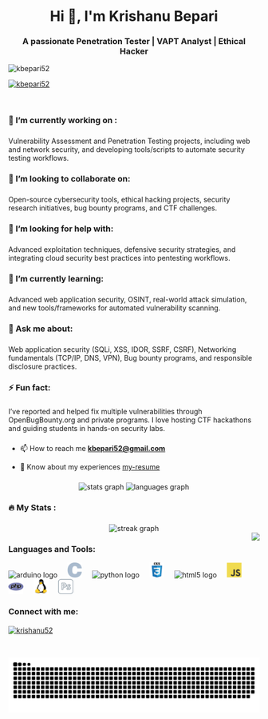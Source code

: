 <h1 align="center">Hi 👋, I'm Krishanu Bepari</h1>
<h3 align="center">A passionate Penetration Tester | VAPT Analyst | Ethical Hacker</h3>

<p align="left"> <img src="https://komarev.com/ghpvc/?username=kbepari52&label=Profile%20views&color=0e75b6&style=flat" alt="kbepari52" /> </p>

<p align="left"> <a href="https://github.com/ryo-ma/github-profile-trophy"><img src="https://github-profile-trophy.vercel.app/?username=kbepari52" alt="kbepari52" /></a> </p>

<br clear="both">

<h3 align="left">🔭 I’m currently working on :</h3>

###

<p align="left">Vulnerability Assessment and Penetration Testing projects, including web and network security, and developing tools/scripts to automate security testing workflows.</p>

###

<h3 align="left">👯 I’m looking to collaborate on:</h3>

###

<p align="left">Open-source cybersecurity tools, ethical hacking projects, security research initiatives, bug bounty programs, and CTF challenges.</p>

###

<h3 align="left">🤝 I’m looking for help with:</h3>

###

<p align="left">Advanced exploitation techniques, defensive security strategies, and integrating cloud security best practices into pentesting workflows.</p>

###

<h3 align="left">🌱 I’m currently learning:</h3>

###

<p align="left">Advanced web application security, OSINT, real-world attack simulation, and new tools/frameworks for automated vulnerability scanning.</p>

###

<h3 align="left">💬 Ask me about:</h3>

###

<p align="left">Web application security (SQLi, XSS, IDOR, SSRF, CSRF), Networking fundamentals (TCP/IP, DNS, VPN), Bug bounty programs, and responsible disclosure practices.</p>

###

<h3 align="left">⚡ Fun fact:</h3>

###

<p align="left">I’ve reported and helped fix multiple vulnerabilities through OpenBugBounty.org and private programs. I love hosting CTF hackathons and guiding students in hands-on security labs.</p>

###

- 📫 How to reach me **kbepari52@gmail.com**

- 📄 Know about my experiences [my-resume](https://krishanu-bepari-resume.tiiny.site)

###

<div align="center">
  <img src="https://github-readme-stats.vercel.app/api?username=maurodesouza&hide_title=false&hide_rank=false&show_icons=true&include_all_commits=true&count_private=true&disable_animations=false&theme=dracula&locale=en&hide_border=false" height="150" alt="stats graph"  />
  <img src="https://github-readme-stats.vercel.app/api/top-langs?username=maurodesouza&locale=en&hide_title=false&layout=compact&card_width=320&langs_count=5&theme=dracula&hide_border=false" height="150" alt="languages graph"  />
</div>

###
<h3 align="left">🔥   My Stats :</h3>

###

<div align="center">
  <img src="https://streak-stats.demolab.com?user=maurodesouza&locale=en&mode=daily&theme=dark&hide_border=false&border_radius=5&order=3" height="220" alt="streak graph"  />
</div>

<img align="right" height="250" src="https://i.ibb.co/TBybz5Pp/giphy.gif"  />

###
<h3 align="left">Languages and Tools:</h3>
<div align="left">
  <img src="https://cdn.worldvectorlogo.com/logos/arduino-1.svg" height="30" alt="arduino logo"  />
  <img width="12" />
  <img src="https://raw.githubusercontent.com/devicons/devicon/master/icons/c/c-original.svg" height="30" alt="c logo"  />
  <img width="12" />
  <img src="https://cdn.jsdelivr.net/gh/devicons/devicon/icons/python/python-original.svg" height="30" alt="python logo"  />
  <img width="12" />
  <img src="https://raw.githubusercontent.com/devicons/devicon/master/icons/css3/css3-original-wordmark.svg" height="30" alt="css3 logo"  />
  <img width="12" />
  <img src="https://cdn.jsdelivr.net/gh/devicons/devicon/icons/html5/html5-original.svg" height="30" alt="html5 logo"  />
  <img width="12" />
  <img src="https://raw.githubusercontent.com/devicons/devicon/master/icons/javascript/javascript-original.svg" height="30" alt="javascript logo"  />
  <img width="12" />
  <img src="https://raw.githubusercontent.com/devicons/devicon/master/icons/php/php-original.svg" height="30" alt="php logo"  />
   <img width="12" />
  <img src="https://raw.githubusercontent.com/devicons/devicon/master/icons/linux/linux-original.svg" height="30" alt="linux logo"  />
  <img width="12" />
  <img src="https://raw.githubusercontent.com/devicons/devicon/master/icons/photoshop/photoshop-line.svg" height="30" alt="photoshop logo"  />
</div>

###

<h3 align="left">Connect with me:</h3>
<p align="left">
<a href="https://linkedin.com/in/krishanu52" target="blank"><img align="center" src="https://img.shields.io/static/v1?message=LinkedIn&logo=linkedin&label=&color=0077B5&logoColor=white&labelColor=&style=for-the-badge" alt="krishanu52" /></a>
</p>

###

<br clear="both">

<img src="https://raw.githubusercontent.com/platane/snk/output/github-contribution-grid-snake-dark.svg" alt="Snake animation" />

###
